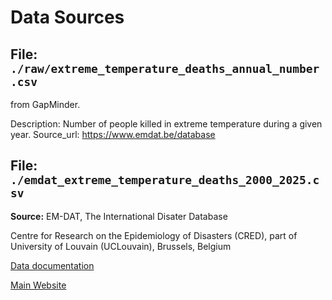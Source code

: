 # Data Sources

## File: `./raw/extreme_temperature_deaths_annual_number.csv`
from GapMinder.

Description: Number of people killed in extreme temperature during a given year.
Source_url: https://www.emdat.be/database


## File: `./emdat_extreme_temperature_deaths_2000_2025.csv`
__Source:__ EM-DAT, The International Disater Database

Centre for Research on the Epidemiology of Disasters (CRED), part of University of Louvain (UCLouvain), Brussels, Belgium

[Data documentation](https://doc.emdat.be/docs/data-structure-and-content/glossary/meteorological-hazards/)

[Main Website](https://www.emdat.be/)

